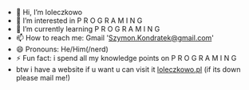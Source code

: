 - 👋 Hi, I’m loleczkowo
- 👀 I’m interested in P R O G R A M I N G
- 🌱 I’m currently learning P R O G R A M I N G
- 📫 How to reach me: Gmail 'Szymon.Kondratek@gmail.com'
- 😄 Pronouns: He/Him(/nerd)
- ⚡ Fun fact: i spend all my knowledge points on P R O G R A M I N G
- btw i have a website if u want u can visit it [loleczkowo.pl](https://www.loleczkowo.pl/) (if its down please mail me!)
